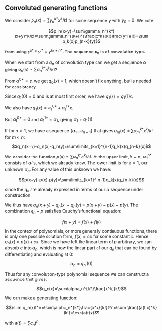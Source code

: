 ## Convoluted generating functions

We consider $p_n(x)=\sum\gamma_n^{k*}x^k/k!$ for some sequence $\gamma$ with $\gamma_0=0$. We note:

$$p_n(x+y)=\sum\gamma_n^{k*}(x+y)^k/k!=\sum\gamma_n^{(k+l)*}\frac{x^k}{k!}\frac{y^l}{l!}=\sum p_k(x)p_{n-k}(y)$$

from using $\gamma^{k*}*\gamma^{l*}=\gamma^{(k+l)*}$. The sequence $p_n$ is of convolution type. 

When we start from a $q_n$ of convolution type can we get a sequence $\alpha$ giving $q_n(x)=\sum\alpha_n^{k*}x^k/k!$?

From $\alpha^{0*}=\varepsilon$, we get $q_0(x)=1$, which doesn’t fix anything, but is needed for consistency.

Since $q_1(0)=0$ and is at most first order, we have $q_1(x)=q_1(1)x$.

We also have $q_1(x)=\alpha^{0*}_1+\alpha^{1*}_1x$.

But $\alpha^{0*}_1=0$ and $\alpha^{1*}_1=\alpha_1$, giving $\alpha_1=q_1(1)$

If for $n>1$, we have a sequence $\{\alpha_1\dots\alpha_{n-1}\}$ that gives $q_m(x)=\sum\alpha_m^{k*}x^k/k!$ for $m<n$:

$$q_n(x+y)-q_n(x)-q_n(y)=\sum\limits_{k=1}^{n-1}q_k(x)q_{n-k}(x)$$

We consider the function $p(x)=\sum\alpha_n^{k*}x^k/k!$. At the upper limit, $k=n$, $\alpha_n^{n*}$ consists of $\alpha_1$’s, which we already know. The lower limit is for $k=1$, our unknown $\alpha_n$. For any value of this unknown we have:

$$p(x+y)-p(x)-p(y)=\sum\limits_{k=1}^{n-1}q_k(x)q_{n-k}(x)$$

since the $q_k$ are already expressed in terms of our $\alpha$ sequence under construction.

We thus have $q_n(x+y)-q_n(x)-q_n(y)=p(x+y)-p(x)-p(y)$. The combination $q_n-p$ satisfies Cauchy’s functional equation:

$$f(x+y)=f(x)+f(y)$$

In the context of polynomials, or more generally continuous functions, there is only one possible solution form, $f(x)=cx$ for some constant $c$. Hence $q_n(x)=p(x)+cx$. Since we have left the linear term of $p$ arbitrary, we can absorb $c$ into $\alpha_n$, which is now the linear part of our $q_n$ that can be found by differentiating and evaluating at 0:

$$\alpha_n=q_n'(0)$$

Thus for any convolution-type polynomial sequence we can construct a sequence that gives:

$$q_n(x)=\sum\alpha_n^{k*}\frac{x^k}{k!}$$

We can make a generating function:

$$\sum q_n(x)t^n=\sum\alpha_n^{k*}\frac{x^k}{k!}t^n=\sum \frac{(a(t)x)^k}{k!}=\exp(a(t)x)$$

with $a(t)=\sum\alpha_nt^n$.